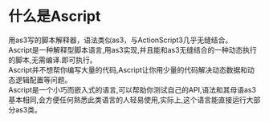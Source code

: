 什么是Ascript
=======

用as3写的脚本解释器，语法类似as3，与ActionScript3几乎无缝结合。		
Ascript是一种解释型脚本语言,用as3实现,并且能和as3无缝结合的一种动态执行的脚本,无需编译.即可执行。		
Ascript并不想帮你编写大量的代码,Ascript让你用少量的代码解决动态数据和动态逻辑配置等问题。		
Ascript是一个小巧而嵌入式的语言,可以帮助你测试自己的API,语法和其母语as3基本相同,会方便任何熟悉此类语言的人轻易使用,实际上,这个语言能直接运行大部分as3类。

